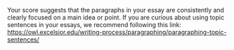Your score suggests that the paragraphs in your essay are consistently and clearly focused on a main idea or point. If you are curious about using topic sentences in your essays, we recommend following this link: https://owl.excelsior.edu/writing-process/paragraphing/paragraphing-topic-sentences/ 
